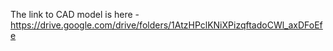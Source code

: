 The link to CAD model is here - https://drive.google.com/drive/folders/1AtzHPclKNiXPizqftadoCWl_axDFoEfe
